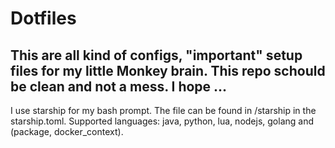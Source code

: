 # Dotfiles

This are all kind of configs, "important" setup files for my little Monkey brain.
This repo schould be clean and not a mess. I hope ...
----------------------------------------

I use starship for my bash prompt.
The file can be found in /starship in the starship.toml.
Supported languages: java, python, lua, nodejs, golang and (package, docker_context).
